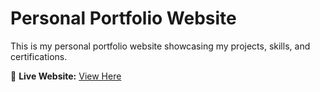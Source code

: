 # Personal Portfolio Website

This is my personal portfolio website showcasing my projects, skills, and certifications.

🔗 **Live Website:** [View Here](friendly-semolina-8630da.netlify.app)
